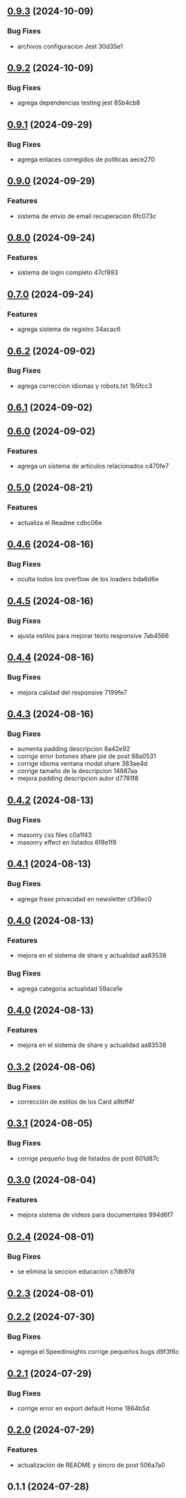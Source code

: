

## [0.9.3](///compare/0.9.2...0.9.3) (2024-10-09)


### Bug Fixes

* archivos configuracion Jest 30d35e1

## [0.9.2](///compare/0.9.1...0.9.2) (2024-10-09)


### Bug Fixes

* agrega dependencias testing jest 85b4cb8

## [0.9.1](///compare/0.9.0...0.9.1) (2024-09-29)


### Bug Fixes

* agrega enlaces corregidos de politicas aece270

## [0.9.0](///compare/0.8.0...0.9.0) (2024-09-29)


### Features

* sistema de envio de email recuperacion 6fc073c

## [0.8.0](///compare/0.7.0...0.8.0) (2024-09-24)


### Features

* sistema de login completo 47cf893

## [0.7.0](///compare/0.6.2...0.7.0) (2024-09-24)


### Features

* agrega sistema de registro 34acac6

## [0.6.2](///compare/0.6.1...0.6.2) (2024-09-02)


### Bug Fixes

* agrega correccion idiomas y robots.txt 1b5fcc3

## [0.6.1](///compare/0.6.0...0.6.1) (2024-09-02)

## [0.6.0](///compare/0.5.0...0.6.0) (2024-09-02)


### Features

* agrega un sistema de articulos relacionados c470fe7

## [0.5.0](///compare/0.4.6...0.5.0) (2024-08-21)


### Features

* actualiza el Readme cdbc06e

## [0.4.6](///compare/0.4.5...0.4.6) (2024-08-16)


### Bug Fixes

* oculta todos los overflow de los loaders bda6d6e

## [0.4.5](///compare/0.4.4...0.4.5) (2024-08-16)


### Bug Fixes

* ajusta estilos para mejorar texto responsive 7ab4566

## [0.4.4](///compare/0.4.3...0.4.4) (2024-08-16)


### Bug Fixes

* mejora calidad del responsive 7199fe7

## [0.4.3](///compare/0.4.2...0.4.3) (2024-08-16)


### Bug Fixes

* aumenta padding descripcion 8a42e92
* corrige error botones share pie de post 88a0531
* corrige idioma ventana modal share 383ae4d
* corrige tamaño de la descripcion 14887aa
* mejora padding descripcion autor d7781f8

## [0.4.2](///compare/0.4.1...0.4.2) (2024-08-13)


### Bug Fixes

* masonry css files c0a1f43
* masonry effect en listados 6f8e1f8

## [0.4.1](///compare/0.4.0...0.4.1) (2024-08-13)


### Bug Fixes

* agrega frase privacidad en newsletter cf36ec0

## [0.4.0](///compare/0.3.2...0.4.0) (2024-08-13)


### Features

* mejora en el sistema de share y actualidad aa83538


### Bug Fixes

* agrega categoria actualidad 59ace1e

## [0.4.0](///compare/0.3.2...0.4.0) (2024-08-13)


### Features

* mejora en el sistema de share y actualidad aa83538

## [0.3.2](///compare/0.3.1...0.3.2) (2024-08-06)


### Bug Fixes

* corrección de estilos de los Card a9bff4f

## [0.3.1](///compare/0.3.0...0.3.1) (2024-08-05)


### Bug Fixes

* corrige pequeño bug de listados de post 601d87c

## [0.3.0](///compare/0.2.4...0.3.0) (2024-08-04)


### Features

* mejora sistema de videos para documentales 994d6f7

## [0.2.4](///compare/0.2.3...0.2.4) (2024-08-01)


### Bug Fixes

* se elimina la seccion educacion c7db97d

## [0.2.3](///compare/0.2.2...0.2.3) (2024-08-01)

## [0.2.2](///compare/0.2.0...0.2.2) (2024-07-30)


### Bug Fixes

* agrega el Speedinsights corrige pequeños bugs d9f3f6c

## [0.2.1](///compare/0.2.0...0.2.1) (2024-07-29)


### Bug Fixes

* corrige error en export default Home 1864b5d

## [0.2.0](///compare/0.1.1...0.2.0) (2024-07-29)


### Features

* actualización de README y sincro de post 506a7a0

## 0.1.1 (2024-07-28)
